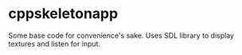# cppskeletonapp
Some base code for convenience's sake. Uses SDL library to display textures and listen for input.
